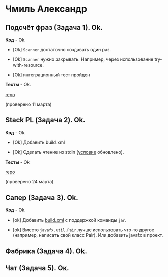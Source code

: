 # Чмиль Александр

## Подсчёт фраз (Задача 1). Ok.

**Код** - Ok.

- [Ok] `Scanner` достаточно создавать один раз.

- [Ok] `Scanner` нужно закрывать. Например, через использование try-with-resource.

- [Ok] интеграционный тест пройден

**Тесты** - Ok.

[repo](https://bitbucket.org/chmil_oop/lab1)

(проверено 11 марта)

## Stack PL (Задача 2). Ok.

**Код** - Ok.

- [Ok] Добавить build.xml

- [Ok] Сделать чтение из stdin ([условие](/2018.java/task2/) обновлено).

**Тесты** - Ok

[repo](https://bitbucket.org/chmil_oop/lab2)

(проверено 24 марта)

## Сапер (Задача 3). Ok.

**Код** - Ok.

- [ok] Добавить [build.xml](/2018.java/requirements/) с поддержкой команды `jar`.

- [ok] Вместо `javafx.util.Pair` лучше использовать что-то другое (например, написать свой класс Pair).
Или добавить javafx в проект.

## Фабрика (Задача 4). Ok.

## Чат (Задача 5). Ок.
